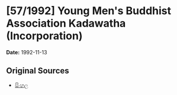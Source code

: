 # [57/1992] Young Men's Buddhist Association Kadawatha (Incorporation)

**Date:** 1992-11-13

## Original Sources

- [සිංහල](https://documents.gov.lk/view/acts/1992/11/57-1992_S.pdf)
